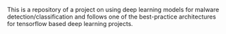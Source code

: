 This is a repository of a project on using deep learning models for malware detection/classification and follows one of the best-practice architectures for tensorflow based deep learning projects.